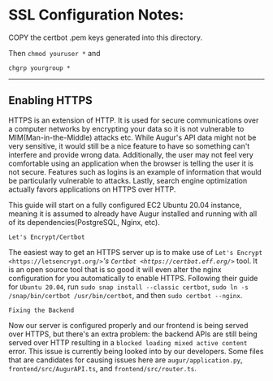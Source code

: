 # SSL Configuration Notes: 



COPY the certbot .pem keys generated into this directory. 

Then `chmod youruser *` and 

`chgrp yourgroup *`


--------------------
Enabling HTTPS
--------------------

HTTPS is an extension of HTTP. It is used for secure communications over a computer networks by encrypting your data so it is not vulnerable to MIM(Man-in-the-Middle) attacks etc. While Augur's API data might not be very sensitive, it would still be a nice feature to have so something can't interfere and provide wrong data. Additionally, the user may not feel very comfortable using an application when the browser is telling the user it is not secure. Features such as logins is an example of information that would be particularly vulnerable to attacks. Lastly, search engine optimization actually favors applications on HTTPS over HTTP.

This guide will start on a fully configured EC2 Ubuntu 20.04 instance, meaning it is assumed to already have Augur installed and running with all of its dependencies(PostgreSQL, Nginx, etc).

~~~~~~~~~~~~~~~~~~~~~
Let's Encrypt/Certbot
~~~~~~~~~~~~~~~~~~~~~

The easiest way to get an HTTPS server up is to make use of `Let's Encrypt <https://letsencrypt.org/>`_'s `Certbot <https://certbot.eff.org/>`_ tool. It is an open source tool that is so good it will even alter the nginx configuration for you automatically to enable HTTPS. Following their guide for ``Ubuntu 20.04``, run ``sudo snap install --classic certbot``, ``sudo ln -s /snap/bin/certbot /usr/bin/certbot``, and then ``sudo certbot --nginx``.

~~~~~~~~~~~~~~~~~~~~
Fixing the Backend
~~~~~~~~~~~~~~~~~~~~

Now our server is configured properly and our frontend is being served over HTTPS, but there's an extra problem: the backend APIs are still being served over HTTP resulting in a ``blocked loading mixed active content`` error. This issue is currently being looked into by our developers. Some files that are candidates for causing issues here are ``augur/application.py``, ``frontend/src/AugurAPI.ts``, and ``frontend/src/router.ts``.
